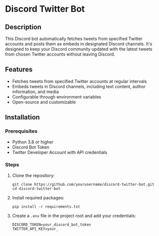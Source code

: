 # Discord Twitter Bot

## Description
This Discord bot automatically fetches tweets from specified Twitter accounts and posts them as embeds in designated Discord channels. It's designed to keep your Discord community updated with the latest tweets from chosen Twitter accounts without leaving Discord.

## Features
- Fetches tweets from specified Twitter accounts at regular intervals
- Embeds tweets in Discord channels, including text content, author information, and media
- Configurable through environment variables
- Open-source and customizable

## Installation

### Prerequisites
- Python 3.8 or higher
- Discord Bot Token
- Twitter Developer Account with API credentials

### Steps
1. Clone the repository:
   ```
   git clone https://github.com/yourusername/discord-twitter-bot.git
   cd discord-twitter-bot
   ```

2. Install required packages:
   ```
   pip install -r requirements.txt
   ```

3. Create a `.env` file in the project root and add your credentials:
   ```
   DISCORD_TOKEN=your_discord_bot_token
   TWITTER_API_KEY=your_
